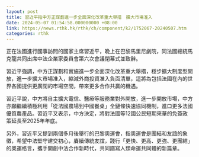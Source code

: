 ```yaml
---
layout: post
title: 習近平指中方正謀劃進一步全面深化改革重大舉措　擴大市場准入
date: 2024-05-07 01:54:58.000000000 +08:00
link: https://news.rthk.hk/rthk/ch/component/k2/1752067-20240507.htm
categories: rthk
---
```


正在法國進行國事訪問的國家主席習近平，晚上在巴黎馬里尼劇院，同法國總統馬克龍共同出席中法企業家委員會第六次會議閉幕式並致辭。

習近平強調，中方正謀劃和實施進一步全面深化改革重大舉措，穩步擴大制度型開放，進一步擴大市場准入，縮減外商投資准入負面清單，這將為包括法國在內的世界各國提供更廣闊的市場空間，帶來更多合作共贏的機遇。

習近平說，中方將自主擴大電信、醫療等服務業對外開放，進一步開放市場，中方亦願繼續積極利用「從法國農場到中國餐桌」全鏈條快速協同機制，進口更多法國優質農產品。習近平又表示，中方決定，將對法國等12國公民短期來華的免簽政策延長至2025年年底。

另外，習近平又提到兩個多月後舉行的巴黎奧運會，指奧運會是團結和友誼的象徵，希望中法堅守建交初心，賡續傳統友誼，踐行「更快、更高、更強、更團結」的奧運格言，攜手開創中法合作新時代，共同譜寫人類命運共同體的新篇章。

